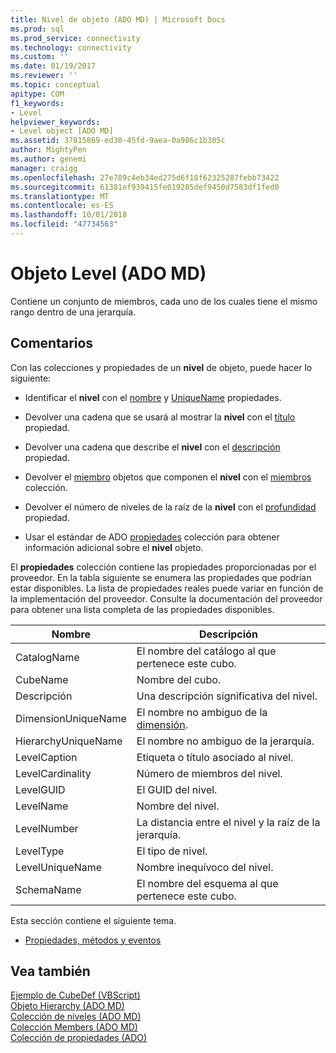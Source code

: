 ```yaml
---
title: Nivel de objeto (ADO MD) | Microsoft Docs
ms.prod: sql
ms.prod_service: connectivity
ms.technology: connectivity
ms.custom: ''
ms.date: 01/19/2017
ms.reviewer: ''
ms.topic: conceptual
apitype: COM
f1_keywords:
- Level
helpviewer_keywords:
- Level object [ADO MD]
ms.assetid: 37815869-ed30-45fd-9aea-0a986c1b305c
author: MightyPen
ms.author: genemi
manager: craigg
ms.openlocfilehash: 27e789c4eb34ed275d6f18f62325287febb73422
ms.sourcegitcommit: 61381ef939415fe019285def9450d7583df1fed0
ms.translationtype: MT
ms.contentlocale: es-ES
ms.lasthandoff: 10/01/2018
ms.locfileid: "47734563"
---
```

# <a name="level-object-ado-md"></a>Objeto Level (ADO MD)
Contiene un conjunto de miembros, cada uno de los cuales tiene el mismo rango dentro de una jerarquía.  
  
## <a name="remarks"></a>Comentarios  
 Con las colecciones y propiedades de un **nivel** de objeto, puede hacer lo siguiente:  
  
-   Identificar el **nivel** con el [nombre](../../../ado/reference/ado-md-api/name-property-ado-md.md) y [UniqueName](../../../ado/reference/ado-md-api/uniquename-property-ado-md.md) propiedades.  
  
-   Devolver una cadena que se usará al mostrar la **nivel** con el [título](../../../ado/reference/ado-md-api/caption-property-ado-md.md) propiedad.  
  
-   Devolver una cadena que describe el **nivel** con el [descripción](../../../ado/reference/ado-md-api/description-property-ado-md.md) propiedad.  
  
-   Devolver el [miembro](../../../ado/reference/ado-md-api/member-object-ado-md.md) objetos que componen el **nivel** con el [miembros](../../../ado/reference/ado-md-api/members-collection-ado-md.md) colección.  
  
-   Devolver el número de niveles de la raíz de la **nivel** con el [profundidad](../../../ado/reference/ado-md-api/depth-property-ado-md.md) propiedad.  
  
-   Usar el estándar de ADO [propiedades](../../../ado/reference/ado-api/properties-collection-ado.md) colección para obtener información adicional sobre el **nivel** objeto.  
  
 El **propiedades** colección contiene las propiedades proporcionadas por el proveedor. En la tabla siguiente se enumera las propiedades que podrían estar disponibles. La lista de propiedades reales puede variar en función de la implementación del proveedor. Consulte la documentación del proveedor para obtener una lista completa de las propiedades disponibles.  
  
|Nombre|Descripción|  
|----------|-----------------|  
|CatalogName|El nombre del catálogo al que pertenece este cubo.|  
|CubeName|Nombre del cubo.|  
|Descripción|Una descripción significativa del nivel.|  
|DimensionUniqueName|El nombre no ambiguo de la [dimensión](../../../ado/reference/ado-md-api/dimension-object-ado-md.md).|  
|HierarchyUniqueName|El nombre no ambiguo de la jerarquía.|  
|LevelCaption|Etiqueta o título asociado al nivel.|  
|LevelCardinality|Número de miembros del nivel.|  
|LevelGUID|El GUID del nivel.|  
|LevelName|Nombre del nivel.|  
|LevelNumber|La distancia entre el nivel y la raíz de la jerarquía.|  
|LevelType|El tipo de nivel.|  
|LevelUniqueName|Nombre inequívoco del nivel.|  
|SchemaName|El nombre del esquema al que pertenece este cubo.|  
  
 Esta sección contiene el siguiente tema.  
  
-   [Propiedades, métodos y eventos](../../../ado/reference/ado-md-api/level-object-properties-methods-and-events.md)  
  
## <a name="see-also"></a>Vea también  
 [Ejemplo de CubeDef (VBScript)](../../../ado/reference/ado-md-api/cubedef-example-vbscript.md)   
 [Objeto Hierarchy (ADO MD)](../../../ado/reference/ado-md-api/hierarchy-object-ado-md.md)   
 [Colección de niveles (ADO MD)](../../../ado/reference/ado-md-api/levels-collection-ado-md.md)   
 [Colección Members (ADO MD)](../../../ado/reference/ado-md-api/members-collection-ado-md.md)   
 [Colección de propiedades (ADO)](../../../ado/reference/ado-api/properties-collection-ado.md)
